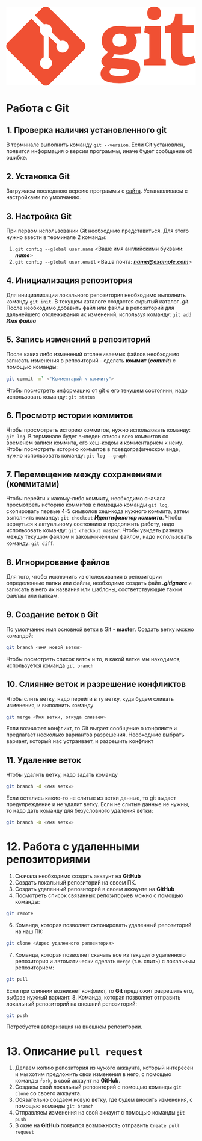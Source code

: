 ![Logo](Git-Logo-1788C.png)
# Работа с Git
## 1. Проверка наличия установленного git
В терминале выполнить команду `git --version`. Если Git установлен, появится информация о версии программы, иначе будет сообщение об ошибке.
## 2. Установка Git
Загружаем последнюю версию программы с 
[сайта](https://git-scm.com/downloads).
Устанавливаем с настройками по умолчанию.
## 3. Настройка Git
При первом использовании Git необходимо представиться. Для
этого нужно ввести в терминале 2 команды:
1. `git config --global user.name` <Ваше имя английскими буквами: ***name***>
2. `git config --global user.email` <Ваша почта: ***name@example.com***>
## 4. Инициализация репозитория
Для инициализации локального репозитория необходимо выполнить команду `git init`.
В текущем каталоге создастся скрытый каталог *.git*.
После необходимо добавить файл или файлы в репозиторий для дальнейшего отслеживания их изменений, используя команду:
`git add` ***Имя файла***
## 5. Запись изменений в репозиторий
После каких либо изменений отслеживаемых файлов необходимо записать изменения в репозиторий - сделать **коммит** (***commit***) с помощью команды:
```bash
git commit -m` <"Комментарий к коммиту">
```
Чтобы посмотреть информацию от git о его текущем состоянии, надо использовать команду:
`git status`
## 6. Просмотр истории коммитов
Чтобы просмотреть историю коммитов, нужно использовать команду:
`git log`.
В терминале будет выведен список всех коммитов со временем записи коммита, его хеш-кодом и комментарием к нему.
Чтобы посмотреть историю коммитов в псевдографическом виде, нужно использовать команду: `git log --graph`
## 7. Перемещение между сохранениями (коммитами)
Чтобы перейти к какому-либо коммиту, необходимо сначала просмотреть историю коммитов с помощью команды `git log`, скопировать первые 4-5 символов хеш-кода нужного коммита, затем выполнить команду:
`git checkout` ***Идентификатор коммита***.
Чтобы вернуться к актуальному состоянию и продолжить работу, надо использовать команду:
`git checkout master`.
Чтобы увидеть разницу между текущим файлом и закоммиченным файлом, надо использовать команду:
`git diff`.
## 8. Игнорирование файлов
Для того, чтобы исключить из отслеживания в репозитории определенные папки или файлы, необходимо создать файл ***.gitignore*** и записать в него их названия или шаблоны, соответствующие таким файлам или папкам.
## 9. Создание веток в Git
По умолчанию имя основной ветки в Git - **master**.
Создать ветку можно командой:
```bash
git branch <имя новой ветки>
```
Чтобы посмотреть список веток и то, в какой ветке мы находимся,
используется команда `git branch`
## 10. Слияние веток и разрешение конфликтов
Чтобы слить ветку, надо перейти в ту ветку, куда будем сливать изменения, и выполнить команду 
```bash
git merge <Имя ветки, откуда сливаем>
``` 
Если возникает конфликт, то Git выдает сообщение о конфликте и предлагает несколько вариантов разрешения. Необходимо выбрать вариант, который нас устраивает, и разрешить конфликт
## 11. Удаление веток
Чтобы удалить ветку, надо задать команду
```bash
git branch -d <Имя ветки>
```
Если остались какие-то не слитые из ветки данные, то git выдаст предупреждение и не удалит ветку. Если не слитые данные не нужны, то надо дать команду для безусловного удаления ветки:
```bash
git branch -D <Имя ветки>
```
# 12. Работа с удаленными репозиториями
1. Сначала необходимо создать аккаунт на **GitHub**
2. Создать локальный репозиторий на своем ПК.
3. Создать удаленный репозиторий в своем аккаунте на **GitHub**
5. Посмотреть список связанных репозиториев можно с помощью команды:
```bash
git remote
```
6. Команда, которая позволяет склонировать удаленный репозиторий на наш ПК:
```bash
git clone <Адрес удаленного репозитория>
```
7. Команда, которая позволяет скачать все из текущего удаленного репозитория и автоматически сделать `merge` (т.е. слить) с локальным репозиторием:
```bash
git pull
```
Если при слиянии возникнет конфликт, то **Git** предложит разрешить его, выбрав нужный вариант.
8. Команда, которая позволяет отправить локальный репозиторий на внешний репозиторий:
```bash
git push
```
Потребуется авторизация на внешнем репозитории.
# 13. Описание `pull request`
1. Делаем копию репозитория из чужого аккаунта, который интересен и мы хотим предложить свои изменения в него, с помощью команды `fork`, в свой аккаунт на **GitHub**.
2. Создаем свой локальный репозиторий с помощью команды `git clone` со своего аккаунта.
3. Обязательно создаем новую ветку, где будем вносить изменения, с помощью команды `git branch`
4. Отправляем изменения на свой аккаунт с помощью команды `git push`
5. В окне на **GitHub** появится возможность отправить `Create pull request` 
